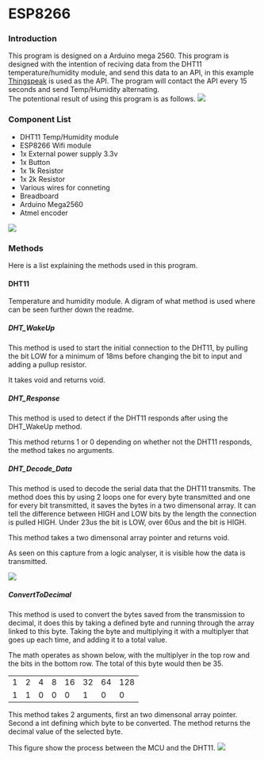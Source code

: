 # ESP8266

<h3>Introduction</h3>
This program is designed on a Arduino mega 2560.
This program is designed with the intention of reciving data from the DHT11 temperature/humidity module, and send this data to an API, in this example <a href="https://thingspeak.com/">Thingspeak</a> is used as the API. The program will contact the API every 15 seconds and send Temp/Humidity alternating.
</br>
The potentional result of using this program is as follows.
<img src="https://i.imgur.com/KryIs54.png"/>

<h3>Component List</h3>
<ul>
<li>DHT11 Temp/Humidity module</li>
<li>ESP8266 Wifi module</li>
<li>1x External power supply 3.3v </li>
<li>1x Button</li>
<li>1x 1k Resistor</li>
<li>1x 2k Resistor</li>
<li>Various wires for conneting</li>
<li>Breadboard</li>
<li>Arduino Mega2560</li>
<li>Atmel encoder</li>
</ul>

<img src="https://i.imgur.com/PajVLN5.png"/>


<h3>Methods</h3>
Here is a list explaining the methods used in this program.

<h4>DHT11</h4>
Temperature and humidity module. A digram of what method is used where can be seen further down the readme.

<h5>DHT_WakeUp</h5>
This method is used to start the initial connection to the DHT11, by pulling the bit LOW for a minimum of 18ms before changing the bit to input and adding a pullup resistor.

It takes void and returns void.

<h5>DHT_Response</h5>
This method is used to detect if the DHT11 responds after using the DHT_WakeUp method.

This method returns 1 or 0 depending on whether not the DHT11 responds, the method takes no arguments.

<h5>DHT_Decode_Data</h5>
This method is used to decode the serial data that the DHT11 transmits. The method does this by using 2 loops one for every byte transmitted and one for every bit transmitted, it saves the bytes in a two dimensonal array. It can tell the difference between HIGH and LOW bits by the length the connection is pulled HIGH. Under 23us the bit is LOW, over 60us and the bit is HIGH.

This method takes a two dimensonal array pointer and returns void.

As seen on this capture from a logic analyser, it is visible how the data is transmitted.

<img src="https://i.imgur.com/gNrkYGE.png"/>

<h5>ConvertToDecimal</h5>
This method is used to convert the bytes saved from the transmission to decimal, it does this by taking a defined byte and running through the array linked to this byte. Taking the byte and multiplying it with a multiplyer that goes up each time, and adding it to a total value.

The math operates as shown below, with the multiplyer in the top row and the bits in the bottom row. The total of this byte would then be 35.

<table>
  <tr>
    <td>1</td>
    <td>2</td>
    <td>4</td>
    <td>8</td>
    <td>16</td>
    <td>32</td>
    <td>64</td>
    <td>128</td>
  </tr>
  <tr>
    <td>1</td>
    <td>1</td>
    <td>0</td>
    <td>0</td>
    <td>0</td>
    <td>1</td>
    <td>0</td>
    <td>0</td>
  </tr>
</table>

This method takes 2 arguments, first an two dimensonal array pointer. Second a int defining which byte to be converted. The method returns the decimal value of the selected byte.

This figure show the process between the MCU and the DHT11.
<img src="https://i.imgur.com/VBbpFrD.png"/>
